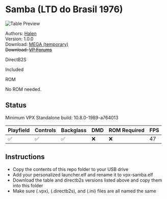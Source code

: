 # Samba (LTD do Brasil 1976)

![Table Preview](https://virtualpinballspreadsheet.github.io/vps-db/img/H94bTMWLSC_1721490440996.webp)
                 
Authors: [Halen](https://www.vpforums.org/index.php?showuser=74)  
Version: 1.0.0  
Download: [MEGA (temporary)](https://mega.nz/file/0B120JBD#Z7gAt-4mp5VRl7lzbxSKjbk3g2fsq06mciiLrcyvgqc)  
~~Download: [VP Forums](https://www.vpforums.org/index.php?app=downloads&showfile=18670)~~

DirectB2S

Included

ROM

No ROM needed.

## Status 

Minimum VPX Standalone build: 10.8.0-1989-a764013

| Playfield | Controls | Backglass | DMD | ROM Required | FPS | 
|-----------|----------|-----------|-----|--------------|-----|
| :white_check_mark: | :white_check_mark: | :white_check_mark: | :x: | :x: | 47 |

## Instructions

- Copy the contents of this repo folder to your USB drive
- Add your personalized launcher.elf and rename it to vpx-samba.elf
- Download the table and directb2s versions listed above and copy them into this folder
- Make sure (.vpx), (.directb2s), and (.ini) files are all named the same
